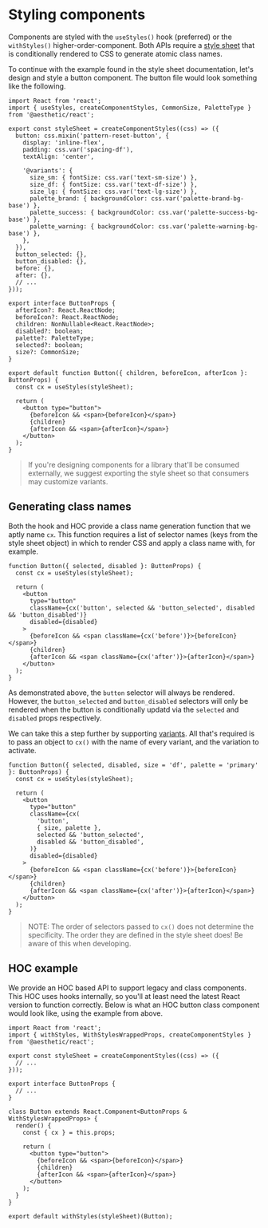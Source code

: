 # Styling components

Components are styled with the `useStyles()` hook (preferred) or the `withStyles()`
higher-order-component. Both APIs require a [style sheet](../../development/component-styles.md)
that is conditionally rendered to CSS to generate atomic class names.

To continue with the example found in the style sheet documentation, let's design and style a button
component. The button file would look something like the following.

```tsx
import React from 'react';
import { useStyles, createComponentStyles, CommonSize, PaletteType } from '@aesthetic/react';

export const styleSheet = createComponentStyles((css) => ({
  button: css.mixin('pattern-reset-button', {
    display: 'inline-flex',
    padding: css.var('spacing-df'),
    textAlign: 'center',

    '@variants': {
      size_sm: { fontSize: css.var('text-sm-size') },
      size_df: { fontSize: css.var('text-df-size') },
      size_lg: { fontSize: css.var('text-lg-size') },
      palette_brand: { backgroundColor: css.var('palette-brand-bg-base') },
      palette_success: { backgroundColor: css.var('palette-success-bg-base') },
      palette_warning: { backgroundColor: css.var('palette-warning-bg-base') },
    },
  }),
  button_selected: {},
  button_disabled: {},
  before: {},
  after: {},
  // ...
}));

export interface ButtonProps {
  afterIcon?: React.ReactNode;
  beforeIcon?: React.ReactNode;
  children: NonNullable<React.ReactNode>;
  disabled?: boolean;
  palette?: PaletteType;
  selected?: boolean;
  size?: CommonSize;
}

export default function Button({ children, beforeIcon, afterIcon }: ButtonProps) {
  const cx = useStyles(styleSheet);

  return (
    <button type="button">
      {beforeIcon && <span>{beforeIcon}</span>}
      {children}
      {afterIcon && <span>{afterIcon}</span>}
    </button>
  );
}
```

> If you're designing components for a library that'll be consumed externally, we suggest exporting
> the style sheet so that consumers may customize variants.

## Generating class names

Both the hook and HOC provide a class name generation function that we aptly name `cx`. This
function requires a list of selector names (keys from the style sheet object) in which to render CSS
and apply a class name with, for example.

```tsx
function Button({ selected, disabled }: ButtonProps) {
  const cx = useStyles(styleSheet);

  return (
    <button
      type="button"
      className={cx('button', selected && 'button_selected', disabled && 'button_disabled')}
      disabled={disabled}
    >
      {beforeIcon && <span className={cx('before')}>{beforeIcon}</span>}
      {children}
      {afterIcon && <span className={cx('after')}>{afterIcon}</span>}
    </button>
  );
}
```

As demonstrated above, the `button` selector will always be rendered. However, the `button_selected`
and `button_disabled` selectors will only be rendered when the button is conditionally updatd via
the `selected` and `disabled` props respectively.

We can take this a step further by supporting
[variants](../../development/component-styles.md#variants). All that's required is to pass an object
to `cx()` with the name of every variant, and the variation to activate.

```tsx
function Button({ selected, disabled, size = 'df', palette = 'primary' }: ButtonProps) {
  const cx = useStyles(styleSheet);

  return (
    <button
      type="button"
      className={cx(
        'button',
        { size, palette },
        selected && 'button_selected',
        disabled && 'button_disabled',
      )}
      disabled={disabled}
    >
      {beforeIcon && <span className={cx('before')}>{beforeIcon}</span>}
      {children}
      {afterIcon && <span className={cx('after')}>{afterIcon}</span>}
    </button>
  );
}
```

> NOTE: The order of selectors passed to `cx()` does not determine the specificity. The order they
> are defined in the style sheet does! Be aware of this when developing.

## HOC example

We provide an HOC based API to support legacy and class components. This HOC uses hooks internally,
so you'll at least need the latest React version to function correctly. Below is what an HOC button
class component would look like, using the example from above.

```tsx
import React from 'react';
import { withStyles, WithStylesWrappedProps, createComponentStyles } from '@aesthetic/react';

export const styleSheet = createComponentStyles((css) => ({
  // ...
}));

export interface ButtonProps {
  // ...
}

class Button extends React.Component<ButtonProps & WithStylesWrappedProps> {
  render() {
    const { cx } = this.props;

    return (
      <button type="button">
        {beforeIcon && <span>{beforeIcon}</span>}
        {children}
        {afterIcon && <span>{afterIcon}</span>}
      </button>
    );
  }
}

export default withStyles(styleSheet)(Button);
```
